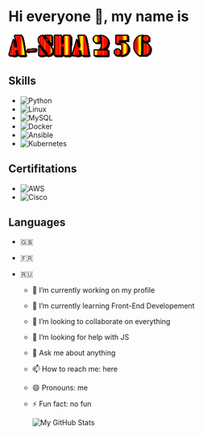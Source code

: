 
# Hi everyone 👋, my name is

![](./gif/text.gif)

## Skills

- ![Python](https://img.shields.io/badge/python-3670A0?style=for-the-badge&logo=python&logoColor=ffdd54)
- ![Linux](https://img.shields.io/badge/Linux-FCC624?style=for-the-badge&logo=linux&logoColor=black)
- ![MySQL](https://img.shields.io/badge/mysql-4479A1.svg?style=for-the-badge&logo=mysql&logoColor=white)
- ![Docker](https://img.shields.io/badge/docker-%230db7ed.svg?style=for-the-badge&logo=docker&logoColor=white)
- ![Ansible](https://img.shields.io/badge/ansible-%231A1918.svg?style=for-the-badge&logo=ansible&logoColor=white)
- ![Kubernetes](https://img.shields.io/badge/kubernetes-%23326ce5.svg?style=for-the-badge&logo=kubernetes&logoColor=white)

## Certifitations

- ![AWS](https://img.shields.io/badge/AWS-%23FF9900.svg?style=for-the-badge&logo=amazon-aws&logoColor=white)
- ![Cisco](https://img.shields.io/badge/cisco-%23049fd9.svg?style=for-the-badge&logo=cisco&logoColor=black)

## Languages

- 🇬🇧
- 🇫🇷
- 🇷🇺

  - 🔭 I’m currently working on my profile
  - 🌱 I’m currently learning Front-End Developement
  - 👯 I’m looking to collaborate on everything
  - 🤔 I’m looking for help with JS
  - 💬 Ask me about anything
  - 📫 How to reach me: here
  - 😄 Pronouns: me
  - ⚡ Fun fact: no fun

    ![My GitHub Stats](https://github-readme-stats.vercel.app/api?username=A-SHA256&show_icons=true&hide_title=true&count_private=true&bg_color=0000FF&title_color=ffffff&text_color=ffffff)
